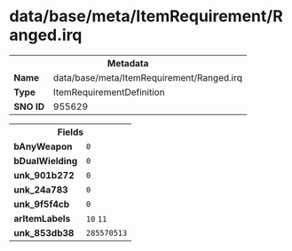 <h1>data/base/meta/ItemRequirement/Ranged.irq</h1><table><tr><th colspan="100%">Metadata</th></tr><tr><td><b>Name</b></td><td>data/base/meta/ItemRequirement/Ranged.irq</td></tr><tr><td><b>Type</b></td><td>ItemRequirementDefinition</td></tr><tr><td><b>SNO ID</b></td><td>955629</td></tr></table>

<table><tr><th colspan="100%">Fields</th></tr><tr><td><b>bAnyWeapon</b></td><td><code>0</code></td></tr><tr><td><b>bDualWielding</b></td><td><code>0</code></td></tr><tr><td><b>unk_901b272</b></td><td><code>0</code></td></tr><tr><td><b>unk_24a783</b></td><td><code>0</code></td></tr><tr><td><b>unk_9f5f4cb</b></td><td><code>0</code></td></tr><tr><td><b>arItemLabels</b></td><td><code>10</code>
<code>11</code>
</td></tr><tr><td><b>unk_853db38</b></td><td><code>285570513</code></td></tr></table>

